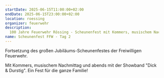```yaml
---
startDate: 2025-06-15T11:00:00+02:00
endDate: 2025-06-15T23:00:00+02:00
location: roessing
organizer: feuerwehr
description:
  100 Jahre Feuerwehr Rössing - Scheunenfest mit Kommers, musischem Nachmittag und Showband "Dick & Durstig".
name: Scheunenfest FFW - Tag 2
---
```


Fortsetzung des großen Jubiläums-Scheunenfestes der Freiwilligen Feuerwehr.

Mit Kommers, musischem Nachmittag und abends mit der Showband "Dick & Durstig". Ein Fest für die ganze Familie!
